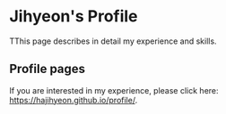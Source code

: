 # Jihyeon's Profile

TThis page describes in detail my experience and skills.

## Profile pages

If you are interested in my experience, please click here: https://hajihyeon.github.io/profile/.



